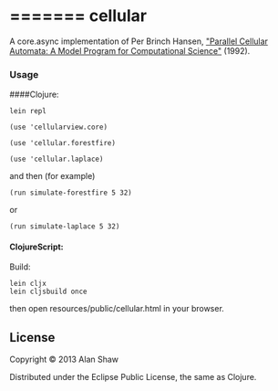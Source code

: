 =======
cellular
========

A core.async implementation of Per Brinch Hansen,
["Parallel Cellular Automata: A Model Program for Computational Science"](http://surface.syr.edu/eecs_techreports/167) (1992).

### Usage

####Clojure:

```
lein repl
```

```
(use 'cellularview.core)
```
```
(use 'cellular.forestfire)
```
```
(use 'cellular.laplace)
```
and then (for example)
```
(run simulate-forestfire 5 32)
```
or
```
(run simulate-laplace 5 32)
```

#### ClojureScript:

Build:
```
lein cljx
lein cljsbuild once
```
then open resources/public/cellular.html in your browser.

## License

Copyright © 2013 Alan Shaw

Distributed under the Eclipse Public License, the same as Clojure.
